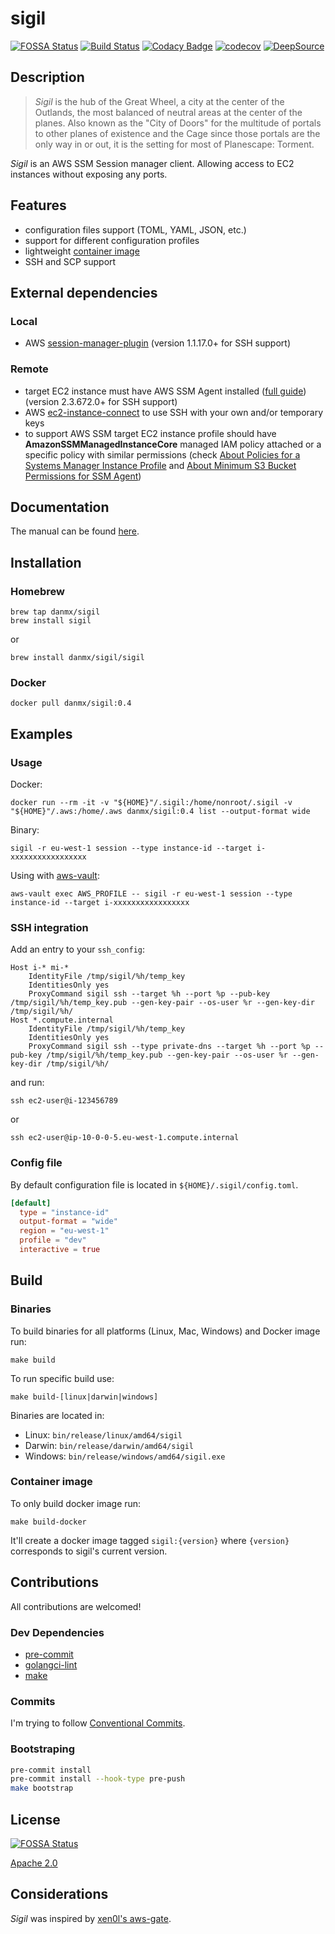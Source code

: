# sigil

[![FOSSA Status](https://app.fossa.io/api/projects/git%2Bgithub.com%2Fdanmx%2Fsigil.svg?type=shield)](https://app.fossa.io/projects/git%2Bgithub.com%2Fdanmx%2Fsigil?ref=badge_shield)
[![Build Status](https://cloud.drone.io/api/badges/danmx/sigil/status.svg)](https://cloud.drone.io/danmx/sigil)
[![Codacy Badge](https://api.codacy.com/project/badge/Grade/b4725f567cbf46a493a5436ee698b571)](https://www.codacy.com/app/danmx/sigil?utm_source=github.com&amp;utm_medium=referral&amp;utm_content=danmx/sigil&amp;utm_campaign=Badge_Grade)
[![codecov](https://codecov.io/gh/danmx/sigil/branch/master/graph/badge.svg)](https://codecov.io/gh/danmx/sigil)
[![DeepSource](https://static.deepsource.io/deepsource-badge-light-mini.svg)](https://deepsource.io/gh/danmx/sigil/?ref=repository-badge)

## Description

> *Sigil* is the hub of the Great Wheel, a city at the center of the Outlands, the most balanced of neutral areas at the center of the planes. Also known as the "City of Doors" for the multitude of portals to other planes of existence and the Cage since those portals are the only way in or out, it is the setting for most of Planescape: Torment.

*Sigil* is an AWS SSM Session manager client. Allowing access to EC2 instances without exposing any ports.

## Features

- configuration files support (TOML, YAML, JSON, etc.)
- support for different configuration profiles
- lightweight [container image](https://hub.docker.com/r/danmx/sigil)
- SSH and SCP support

## External dependencies

### Local

- AWS [session-manager-plugin](https://docs.aws.amazon.com/systems-manager/latest/userguide/session-manager-working-with-install-plugin.html) (version 1.1.17.0+ for SSH support)

### Remote

- target EC2 instance must have AWS SSM Agent installed ([full guide](https://docs.aws.amazon.com/systems-manager/latest/userguide/ssm-agent.html)) (version 2.3.672.0+ for SSH support)
- AWS [ec2-instance-connect](https://docs.aws.amazon.com/AWSEC2/latest/UserGuide/ec2-instance-connect-set-up.html) to use SSH with your own and/or temporary keys
- to support AWS SSM target EC2 instance profile should have **AmazonSSMManagedInstanceCore** managed IAM policy attached or a specific policy with similar permissions (check [About Policies for a Systems Manager Instance Profile](https://docs.aws.amazon.com/systems-manager/latest/userguide/setup-instance-profile.html) and [About Minimum S3 Bucket Permissions for SSM Agent](https://docs.aws.amazon.com/systems-manager/latest/userguide/ssm-agent-minimum-s3-permissions.html))

## Documentation

The manual can be found [here](docs/README.md).

## Installation

### Homebrew

```shell
brew tap danmx/sigil
brew install sigil
```

or

```shell
brew install danmx/sigil/sigil
```

### Docker

```shell
docker pull danmx/sigil:0.4
```

## Examples

### Usage

Docker:

```shell
docker run --rm -it -v "${HOME}"/.sigil:/home/nonroot/.sigil -v "${HOME}"/.aws:/home/.aws danmx/sigil:0.4 list --output-format wide
```

Binary:

```shell
sigil -r eu-west-1 session --type instance-id --target i-xxxxxxxxxxxxxxxxx
```

Using with [aws-vault](https://github.com/99designs/aws-vault):

```shell
aws-vault exec AWS_PROFILE -- sigil -r eu-west-1 session --type instance-id --target i-xxxxxxxxxxxxxxxxx
```

### SSH integration

Add an entry to your `ssh_config`:

```ssh_config
Host i-* mi-*
    IdentityFile /tmp/sigil/%h/temp_key
    IdentitiesOnly yes
    ProxyCommand sigil ssh --target %h --port %p --pub-key /tmp/sigil/%h/temp_key.pub --gen-key-pair --os-user %r --gen-key-dir /tmp/sigil/%h/
Host *.compute.internal
    IdentityFile /tmp/sigil/%h/temp_key
    IdentitiesOnly yes
    ProxyCommand sigil ssh --type private-dns --target %h --port %p --pub-key /tmp/sigil/%h/temp_key.pub --gen-key-pair --os-user %r --gen-key-dir /tmp/sigil/%h/
```

and run:

```shell
ssh ec2-user@i-123456789
```

or

```shell
ssh ec2-user@ip-10-0-0-5.eu-west-1.compute.internal
```

### Config file

By default configuration file is located in `${HOME}/.sigil/config.toml`.

```toml
[default]
  type = "instance-id"
  output-format = "wide"
  region = "eu-west-1"
  profile = "dev"
  interactive = true
```

## Build

### Binaries

To build binaries for all platforms (Linux, Mac, Windows) and Docker image run:

```shell
make build
```

To run specific build use:

```shell
make build-[linux|darwin|windows]
```

Binaries are located in:

- Linux: `bin/release/linux/amd64/sigil`
- Darwin: `bin/release/darwin/amd64/sigil`
- Windows: `bin/release/windows/amd64/sigil.exe`

### Container image

To only build docker image run:

```shell
make build-docker
```

It'll create a docker image tagged `sigil:{version}` where `{version}` corresponds to sigil's current version.

## Contributions

All contributions are welcomed!

### Dev Dependencies

- [pre-commit](https://pre-commit.com/)
- [golangci-lint](https://github.com/golangci/golangci-lint)
- [make](https://www.gnu.org/software/make/)

### Commits

I'm trying to follow [Conventional Commits](https://www.conventionalcommits.org/en/v1.0.0/).

### Bootstraping

```sh
pre-commit install
pre-commit install --hook-type pre-push
make bootstrap
```

## License

[![FOSSA Status](https://app.fossa.io/api/projects/git%2Bgithub.com%2Fdanmx%2Fsigil.svg?type=large)](https://app.fossa.io/projects/git%2Bgithub.com%2Fdanmx%2Fsigil?ref=badge_large)

[Apache 2.0](LICENSE)

## Considerations

*Sigil* was inspired by [xen0l's aws-gate](https://github.com/xen0l/aws-gate).
